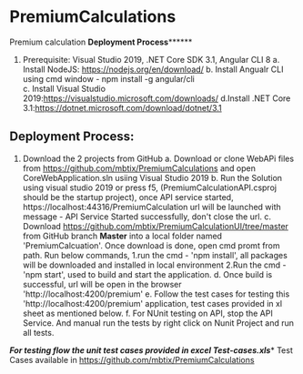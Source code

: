 # PremiumCalculations
Premium calculation
************Deployment Process******************
1. Prerequisite: Visual Studio 2019, .NET Core SDK 3.1, Angular CLI 8
	a. Install  NodeJS: https://nodejs.org/en/download/
	b. Install Angualr CLI using cmd window -  npm install -g angular/cli  
	c. Install Visual Studio 2019:https://visualstudio.microsoft.com/downloads/
	d.Install .NET Core 3.1:https://dotnet.microsoft.com/download/dotnet/3.1
	
Deployment Process:
-------------------
1. Download the 2 projects from GitHub
	a. Download or clone WebAPi files from https://github.com/mbtix/PremiumCalculations and open CoreWebApplication.sln usiing Visual Studio 2019
 	b. Run the Solution using visual studio 2019 or press f5, (PremiumCalculationAPI.csproj should be the startup project), once  API service started, https://localhost:44316/PremiumCalculation url will be launched with message - API Service Started successfully, don't close the url.
	c. Download https://github.com/mbtix/PremiumCalculationUI/tree/master from GitHub branch **Master** into a local folder named 'PremiumCalcuation'. Once download is done, open cmd promt from  path. Run below commands,
			1.run the cmd - 'npm install', all packages will be downloaded and installed in local environment
			2.Run the cmd - 'npm start', used to build and start the application. 
	d. Once build is successful, url will be open in the browser 'http://localhost:4200/premium'
	e. Follow the test cases for testing this 'http://localhost:4200/premium' application, test cases provided in xl sheet as mentioned below.
	f. For NUnit testing on API, stop the API Service. And manual run the tests by right click on Nunit Project and run all tests.

***********For testing flow the unit test cases provided in excel Test-cases.xls************
Test Cases available in https://github.com/mbtix/PremiumCalculations

